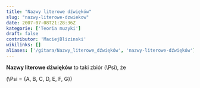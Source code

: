 ```yaml
---
title: "Nazwy literowe dźwięków"
slug: "nazwy-literowe-dzwiekow"
date: 2007-07-08T21:28:36Z
kategorie: ['Teoria muzyki']
draft: false
contributor: 'MaciejBlizinski'
wikilinks: []
aliases: ['/gitara/Nazwy_literowe_dźwięków', 'nazwy-literowe-dźwięków']
---
```

**Nazwy literowe dźwięków** to taki zbiór \(\Psi\), że

\(\Psi = \{A, B, C, D, E, F, G\}\)

